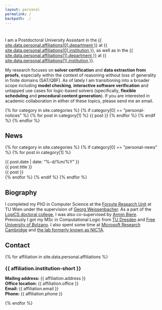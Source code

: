 ```yaml
---
layout: personal
permalink: /
backpath: ./
---
```


<h1 id="about-me"></h1>

<p>
    I am a Postdoctoral University Assistant in the
    <a href="{{ site.data.personal.affiliations[0].department-url }}">{{ site.data.personal.affiliations[0].department }}</a> at
    <a href="{{ site.data.personal.affiliations[0].institution-url }}">{{ site.data.personal.affiliations[0].institution }}</a>, as well as in the
    <a href="{{ site.data.personal.affiliations[1].department-url }}">{{ site.data.personal.affiliations[1].department }}</a> at
    <a href="{{ site.data.personal.affiliations[1].department-url }}">{{ site.data.personal.affiliations[1].institution }}</a>.
</p>

<p>
    My research focuses on <strong>solver certification</strong> and <strong>data extraction from proofs</strong>, especially within the context of reasoning without loss of generality in finite domains (SAT/QBF). As of lately I am transitioning into a broader scope including <strong>model checking</strong>, <strong>interactive software verification</strong> and untapped use cases for logic-based solvers (specifically, <strong>flexible scheduling</strong> and <strong>procedural content generation</strong>). If you are interested in academic collaboration in either of these topics, please send me an email.
</p>

{% for category in site.categories %}
{% if category[0] == "personal-notices" %}
{% for post in category[1] %}
{{ post }}
{% endfor %}
{% endif %}
{% endfor %}

<h2>News</h2>

{% for category in site.categories %}
{% if category[0] == "personal-news" %}
{% for post in category[1] %}
<div class="newspiece">
    <div class="date">
        {{ post.date | date: "%-d/%m/%Y" }}
    </div>
    <div class="newsmain">
        <div class="headline">
            {{ post.title }}
        </div>
        {{ post }}
    </div>
</div>
{% endfor %}
{% endif %}
{% endfor %}

<h2>Biography</h2>

I completed my PhD in Computer Science at the [Forsyte Research Unit](https://forsyte.at/) at TU Wien under the supervision of [Georg Weissenbacher](https://www.georg.weissenbacher.science/). As a part of the [LogiCS doctoral college](https://www.vcla.at/msca/programme/), I was also co-supervised by [Armin Biere](https://cca.informatik.uni-freiburg.de/biere/). Previously I got my MSc in Computational Logic from [TU Dresden](https://tu-dresden.de/) and [Free University of Bolzano](https://www.unibz.it/). I also spent some time at [Microsoft Research Cambridge](https://www.microsoft.com/en-us/research/lab/microsoft-research-cambridge/) and [the lab formerly known as NICTA](https://research.csiro.au/data61/).

<h2>Contact</h2>

{% for affiliation in site.data.personal.affiliations %}

<h3 style="margin: 20px 0px 10px;">{{ affiliation.institution-short }}</h3>

<p>
<strong>Mailing address: </strong>{{ affiliation.address }}
<br />
<strong>Office location: </strong>{{ affiliation.office }}
<br />
<strong>Email: </strong><email>{{ affiliation.email }}</email>
<br />
<strong>Phone: </strong>{{ affiliation.phone }}
<br />

{% endfor %}
